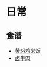 # 日常

## 食谱

- [黄焖鸡米饭](http://k.sina.com.cn/article_5839843330_15c14f002001006qut.html)
- [卤牛肉](https://mbd.baidu.com/newspage/data/landingsuper?context=%7B%22nid%22%3A%22news_9961182315175240954%22%7D&n_type=0&p_from=1)
